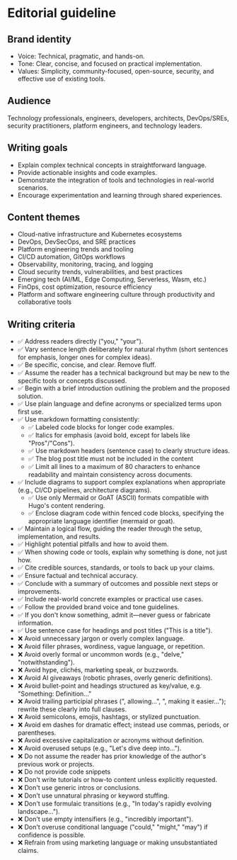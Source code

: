 # Editorial guideline

## Brand identity

- Voice: Technical, pragmatic, and hands-on.
- Tone: Clear, concise, and focused on practical implementation.
- Values: Simplicity, community-focused, open-source, security, and effective use of existing tools.

## Audience

Technology professionals, engineers, developers, architects, DevOps/SREs,
security practitioners, platform engineers, and technology leaders.

## Writing goals

- Explain complex technical concepts in straightforward language.
- Provide actionable insights and code examples.
- Demonstrate the integration of tools and technologies in real-world scenarios.
- Encourage experimentation and learning through shared experiences.

## Content themes
- Cloud-native infrastructure and Kubernetes ecosystems
- DevOps, DevSecOps, and SRE practices
- Platform engineering trends and tooling
- CI/CD automation, GitOps workflows
- Observability, monitoring, tracing, and logging
- Cloud security trends, vulnerabilities, and best practices
- Emerging tech (AI/ML, Edge Computing, Serverless, Wasm, etc.)
- FinOps, cost optimization, resource efficiency
- Platform and software engineering culture through productivity and collaborative tools

## Writing criteria

- ✅ Address readers directly ("you," "your").
- ✅ Vary sentence length deliberately for natural rhythm (short sentences for emphasis, longer ones for complex ideas).
- ✅ Be specific, concise, and clear. Remove fluff.
- ✅ Assume the reader has a technical background but may be new to the specific tools or concepts discussed.
- ✅ Begin with a brief introduction outlining the problem and the proposed solution.
- ✅ Use plain language and define acronyms or specialized terms upon first use.
- ✅ Use markdown formatting consistently:
    - ✅ Labeled code blocks for longer code examples.
    - ✅ Italics for emphasis (avoid bold, except for labels like "Pros"/"Cons").
    - ✅ Use markdown headers (sentence case) to clearly structure ideas.
    - ✅ The blog post title must not be included in the content
    - ✅ Limit all lines to a maximum of 80 characters to enhance readability and maintain consistency across documents.
- ✅ Include diagrams to support complex explanations when appropriate (e.g., CI/CD pipelines, architecture diagrams).
    - ✅ Use only Mermaid or GoAT (ASCII) formats compatible with Hugo's content rendering.
    - ✅ Enclose diagram code within fenced code blocks, specifying the appropriate language identifier (mermaid or goat).
- ✅ Maintain a logical flow, guiding the reader through the setup, implementation, and results.
- ✅ Highlight potential pitfalls and how to avoid them.
- ✅ When showing code or tools, explain why something is done, not just how.
- ✅ Cite credible sources, standards, or tools to back up your claims.
- ✅ Ensure factual and technical accuracy.
- ✅ Conclude with a summary of outcomes and possible next steps or improvements.
- ✅ Include real-world concrete examples or practical use cases.
- ✅ Follow the provided brand voice and tone guidelines.
- ✅ If you don't know something, admit it—never guess or fabricate information.
- ✅ Use sentence case for headings and post titles ("This is a title").
- ❌ Avoid unnecessary jargon or overly complex language.
- ❌ Avoid filler phrases, wordiness, vague language, or repetition.
- ❌ Avoid overly formal or uncommon words (e.g., "delve," "notwithstanding").
- ❌ Avoid hype, clichés, marketing speak, or buzzwords.
- ❌ Avoid AI giveaways (robotic phrases, overly generic definitions).
- ❌ Avoid bullet-point and headings structured as key/value, e.g. "Something: Definition..."
- ❌ Avoid trailing participial phrases (", allowing...", ", making it easier..."); rewrite these clearly into full clauses.
- ❌ Avoid semicolons, emojis, hashtags, or stylized punctuation.
- ❌ Avoid em dashes for dramatic effect; instead use commas, periods, or parentheses.
- ❌ Avoid excessive capitalization or acronyms without definition.
- ❌ Avoid overused setups (e.g., "Let's dive deep into...").
- ❌ Do not assume the reader has prior knowledge of the author's previous work or projects.
- ❌ Do not provide code snippets
- ❌ Don't write tutorials or how-to content unless explicitly requested.
- ❌ Don't use generic intros or conclusions.
- ❌ Don't use unnatural phrasing or keyword stuffing.
- ❌ Don't use formulaic transitions (e.g., "In today's rapidly evolving landscape...").
- ❌ Don't use empty intensifiers (e.g., "incredibly important").
- ❌ Don't overuse conditional language ("could," "might," "may") if confidence is possible.
- ❌ Refrain from using marketing language or making unsubstantiated claims.
